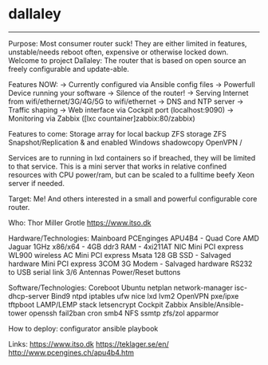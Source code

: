 # dallaley
----
Purpose:
Most consumer router suck! They are either limited in features, unstable/needs reboot often, expensive or otherwise locked down.
Welcome to project Dallaley: The router that is based on open source an freely configurable and update-able.


Features NOW:
-> Currently configured via Ansible config files
-> Powerfull Device running your software
-> Silence of the router!
-> Serving Internet from wifi/ethernet/3G/4G/5G to wifi/ethernet
-> DNS and NTP server
-> Traffic shaping
-> Web interface via Cockpit port (localhost:9090)
-> Monitoring via Zabbix ([lxc countainer]zabbix:80/zabbix)

Features to come:
Storage array for local backup
ZFS storage
ZFS Snapshot/Replication & and enabled Windows shadowcopy
OpenVPN / 

Services are to running in lxd containers so if breached, they will be limited to that service.
This is a mini server that works in relative confined resources with CPU power/ram, but can be scaled to a fulltime beefy Xeon server if needed.

Target:
Me! And others interested in a small and powerful configurable core router.

Who:
Thor Miller Grotle
https://www.itso.dk

Hardware/Technologies:
Mainboard PCEnginges APU4B4 - Quad Core AMD Jaguar 1GHz x86/x64 - 4GB ddr3 RAM - 4xi211AT NIC
Mini PCI express WL900 wireless AC
Mini PCI express Msata 128 GB SSD - Salvaged hardware
Mini PCI express 3COM 3G Modem - Salvaged hardware
RS232 to USB serial link
3/6 Antennas
Power/Reset buttons

Software/Technologies:
Coreboot
Ubuntu
netplan
network-manager
isc-dhcp-server
Bind9
ntpd
iptables
ufw
nice
lxd
lvm2
OpenVPN
pxe/ipxe 
tftpboot
LAMP/LEMP stack
letsencrypt
Cockpit
Zabbix
Ansible/Ansible-tower
openssh
fail2ban
cron
smb4
NFS
ssmtp
zfs/zol
apparmor


How to deploy:
configurator
ansible playbook

Links:
https://www.itso.dk
https://teklager.se/en/
http://www.pcengines.ch/apu4b4.htm





